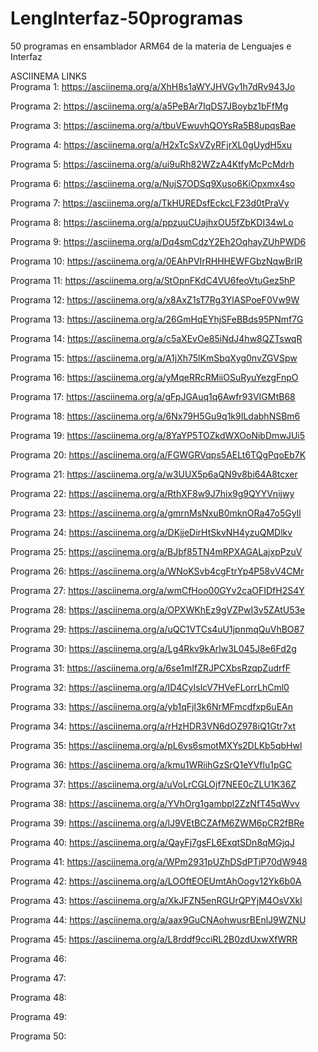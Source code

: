 # LengInterfaz-50programas
50 programas en ensamblador ARM64 de la materia de Lenguajes e Interfaz

ASCIINEMA LINKS  
Programa 1: https://asciinema.org/a/XhH8s1aWYJHVGy1h7dRv943Jo

Programa 2: https://asciinema.org/a/a5PeBAr7IqDS7JBoybz1bFfMg

Programa 3: https://asciinema.org/a/tbuVEwuvhQOYsRa5B8upqsBae

Programa 4: https://asciinema.org/a/H2xTcSxVZyRFjrXL0gUydH5xu

Programa 5: https://asciinema.org/a/ui9uRh82WZzA4KtfyMcPcMdrh

Programa 6: https://asciinema.org/a/NujS7ODSq9Xuso6KiOpxmx4so

Programa 7: https://asciinema.org/a/TkHUREDsfEckcLF23d0tPraVy

Programa 8: https://asciinema.org/a/ppzuuCUajhxOU5fZbKDI34wLo

Programa 9: https://asciinema.org/a/Dq4smCdzY2Eh2OqhayZUhPWD6

Programa 10: https://asciinema.org/a/0EAhPVIrRHHHEWFGbzNqwBrIR

Programa 11: https://asciinema.org/a/StOpnFKdC4VU6feoVtuGez5hP

Programa 12: https://asciinema.org/a/x8AxZ1sT7Rg3YlASPoeF0Vw9W

Programa 13: https://asciinema.org/a/26GmHqEYhjSFeBBds95PNmf7G

Programa 14: https://asciinema.org/a/c5aXEvOe85iNdJ4hw8QZTswqR

Programa 15: https://asciinema.org/a/A1jXh75lKmSbqXyg0nvZGVSpw

Programa 16: https://asciinema.org/a/yMqeRRcRMiiOSuRyuYezgFnpO

Programa 17: https://asciinema.org/a/gFpJGAuq1q6Awfr93VIGMtB68

Programa 18: https://asciinema.org/a/6Nx79H5Gu9q1k9ILdabhNSBm6

Programa 19: https://asciinema.org/a/8YaYP5TOZkdWXOoNibDmwJUi5

Programa 20: https://asciinema.org/a/FGWGRVqps5AELt6TQgPqoEb7K

Programa 21: https://asciinema.org/a/w3UUX5p6aQN9v8bi64A8tcxer

Programa 22: https://asciinema.org/a/RthXF8w9J7hix9g9QYYVnijwy

Programa 23: https://asciinema.org/a/gmrnMsNxuB0mknORa47o5GyIl

Programa 24: https://asciinema.org/a/DKjjeDirHtSkvNH4yzuQMDlkv

Programa 25: https://asciinema.org/a/BJbf85TN4mRPXAGALajxpPzuV

Programa 26: https://asciinema.org/a/WNoKSvb4cgFtrYp4P58vV4CMr

Programa 27: https://asciinema.org/a/wmCfHoo00GYv2caOFIDfH2S4Y

Programa 28: https://asciinema.org/a/OPXWKhEz9gVZPwI3v5ZAtU53e

Programa 29: https://asciinema.org/a/uQC1VTCs4uU1jpnmqQuVhBO87

Programa 30: https://asciinema.org/a/Lg4Rkv9kArlw3L045J8e6Fd2g

Programa 31: https://asciinema.org/a/6se1mIfZRJPCXbsRzqpZudrfF

Programa 32: https://asciinema.org/a/ID4CyIslcV7HVeFLorrLhCml0

Programa 33: https://asciinema.org/a/yb1qFjl3k6NrMFmcdfxp6uEAn

Programa 34: https://asciinema.org/a/rHzHDR3VN6dOZ978iQ1Gtr7xt

Programa 35: https://asciinema.org/a/pL6vs6smotMXYs2DLKb5qbHwl

Programa 36: https://asciinema.org/a/kmu1WRiihGzSrQ1eYVflu1pGC

Programa 37: https://asciinema.org/a/uVoLrCGLOjf7NEE0cZLU1K36Z

Programa 38: https://asciinema.org/a/YVhOrg1gambpl2ZzNfT45qWvv

Programa 39: https://asciinema.org/a/lJ9VEtBCZAfM6ZWM6pCR2fBRe

Programa 40: https://asciinema.org/a/QayFj7gsFL6ExqtSDn8qMGjqJ

Programa 41: https://asciinema.org/a/WPm2931pUZhDSdPTiP70dW948

Programa 42: https://asciinema.org/a/LOOftEOEUmtAhOogv12Yk6b0A

Programa 43: https://asciinema.org/a/XkJFZN5enRGUrQPYjM4OsVXkl

Programa 44: https://asciinema.org/a/aax9GuCNAohwusrBEnlJ9WZNU

Programa 45: https://asciinema.org/a/L8rddf9cciRL2B0zdUxwXfWRR

Programa 46:

Programa 47:

Programa 48:

Programa 49:

Programa 50:
